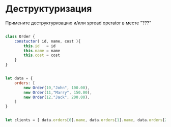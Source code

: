 # Деструктуризация

Примените деструктуризацию и/или spread operator в местe "???"

```js

class Order {
    constuctor( id, name, cost ){
        this.id   = id              
        this.name = name           
        this.cost = cost           
    }
}


let data = {
    orders: [
        new Order(10,"John", 100.00),
        new Order(11,"Marry", 150.00),
        new Order(12,"Jack", 200.00),
    ]
}


let clients = [ data.orders[0].name, data.orders[1].name, data.orders[2].name ] // ???

```
